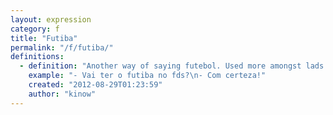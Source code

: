 ```yaml
---
layout: expression
category: f
title: "Futiba"
permalink: "/f/futiba/"
definitions:
  - definition: "Another way of saying futebol. Used more amongst lads."
    example: "- Vai ter o futiba no fds?\n- Com certeza!"
    created: "2012-08-29T01:23:59"
    author: "kinow"
---
```

